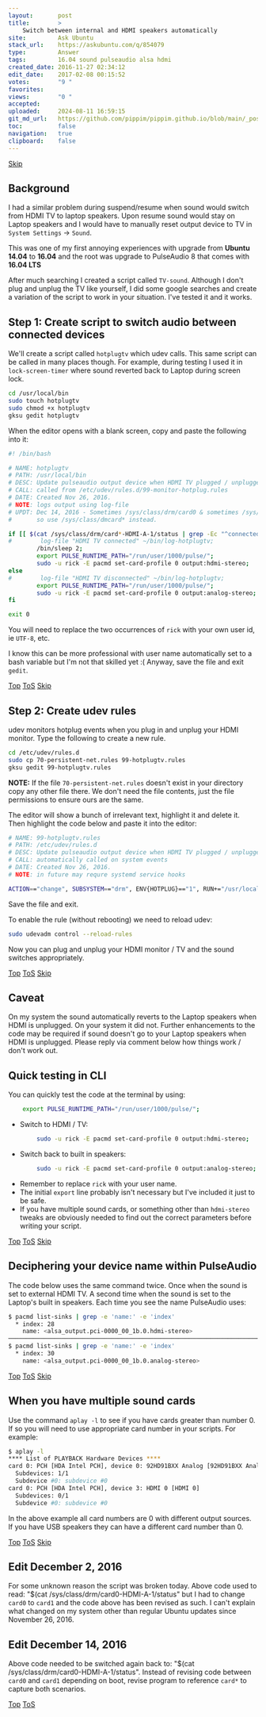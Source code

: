```yaml
---
layout:       post
title:        >
    Switch between internal and HDMI speakers automatically
site:         Ask Ubuntu
stack_url:    https://askubuntu.com/q/854079
type:         Answer
tags:         16.04 sound pulseaudio alsa hdmi
created_date: 2016-11-27 02:34:12
edit_date:    2017-02-08 00:15:52
votes:        "9 "
favorites:    
views:        "0 "
accepted:     
uploaded:     2024-08-11 16:59:15
git_md_url:   https://github.com/pippim/pippim.github.io/blob/main/_posts/2016/2016-11-27-Switch-between-internal-and-HDMI-speakers-automatically.md
toc:          false
navigation:   true
clipboard:    false
---
```





<a id="hdr1"></a>
<div class="hdr-bar">  <a href="#hdr2">Skip</a></div>

## Background

I had a similar problem during suspend/resume when sound would switch from HDMI TV to laptop speakers. Upon resume sound would stay on Laptop speakers and I would have to manually reset output device to TV in `System Settings` -> `Sound`.

This was one of my first annoying experiences with upgrade from **Ubuntu 14.04** to **16.04** and the root was upgrade to PulseAudio 8 that comes with **16.04 LTS**

After much searching I created a script called `TV-sound`. Although I don't plug and unplug the TV like yourself, I did some google searches and create a variation of the script to work in your situation. I've tested it and it works.

## Step 1: Create script to switch audio between connected devices

We'll create a script called `hotplugtv` which udev calls. This same script can be called in many places though. For example, during testing I used it in `lock-screen-timer` where sound reverted back to Laptop during screen lock.

``` bash
cd /usr/local/bin
sudo touch hotplugtv
sudo chmod +x hotplugtv
gksu gedit hotplugtv
```

When the editor opens with a blank screen, copy and paste the following into it:

``` bash
#! /bin/bash

# NAME: hotplugtv
# PATH: /usr/local/bin
# DESC: Update pulseaudio output device when HDMI TV plugged / unplugged
# CALL: called from /etc/udev/rules.d/99-monitor-hotplug.rules
# DATE: Created Nov 26, 2016.
# NOTE: logs output using log-file
# UPDT: Dec 14, 2016 - Sometimes /sys/class/drm/card0 & sometimes /sys/class/drm/card1
#       so use /sys/class/dmcard* instead.

if [[ $(cat /sys/class/drm/card*-HDMI-A-1/status | grep -Ec "^connected") -eq 1 ]]; then
#        log-file "HDMI TV connected" ~/bin/log-hotplugtv;
        /bin/sleep 2;
        export PULSE_RUNTIME_PATH="/run/user/1000/pulse/";
        sudo -u rick -E pacmd set-card-profile 0 output:hdmi-stereo;
else
#        log-file "HDMI TV disconnected" ~/bin/log-hotplugtv;
        export PULSE_RUNTIME_PATH="/run/user/1000/pulse/";
        sudo -u rick -E pacmd set-card-profile 0 output:analog-stereo;
fi

exit 0
```

You will need to replace the two occurrences of `rick` with your own user id, ie `UTF-8`, etc.

I know this can be more professional with user name automatically set to a bash variable but I'm not that skilled yet :( Anyway, save the file and exit `gedit`.


<a id="hdr2"></a>
<div class="hdr-bar">  <a href="#">Top</a>  <a href="#hdr1">ToS</a>  <a href="#hdr3">Skip</a></div>

## Step 2: Create udev rules

udev monitors hotplug events when you plug in and unplug your HDMI monitor. Type the following to create a new rule.

``` bash
cd /etc/udev/rules.d
sudo cp 70-persistent-net.rules 99-hotplugtv.rules
gksu gedit 99-hotplugtv.rules
```


**NOTE:** If the file `70-persistent-net.rules` doesn't exist in your directory copy any other file there. We don't need the file contents,
just the file permissions to ensure ours are the same.

The editor will show a bunch of irrelevant text, highlight it and delete it.  Then highlight the code below and paste it into the editor:

``` bash
# NAME: 99-hotplugtv.rules
# PATH: /etc/udev/rules.d
# DESC: Update pulseaudio output device when HDMI TV plugged / unplugged
# CALL: automatically called on system events
# DATE: Created Nov 26, 2016.
# NOTE: in future may requre systemd service hooks

ACTION=="change", SUBSYSTEM=="drm", ENV{HOTPLUG}=="1", RUN+="/usr/local/bin/hotplugtv"
```

Save the file and exit.

To enable the rule (without rebooting) we need to reload udev:

``` bash
sudo udevadm control --reload-rules
```

Now you can plug and unplug your HDMI monitor / TV and the sound switches appropriately.


<a id="hdr3"></a>
<div class="hdr-bar">  <a href="#">Top</a>  <a href="#hdr2">ToS</a>  <a href="#hdr4">Skip</a></div>

## Caveat

On my system the sound automatically reverts to the Laptop speakers when HDMI is unplugged. On your system it did not. Further enhancements to the code may be required if sound doesn't go to your Laptop speakers when HDMI is unplugged. Please reply via comment below how things work / don't work out.

## Quick testing in CLI

You can quickly test the code at the terminal by using:

``` bash
    export PULSE_RUNTIME_PATH="/run/user/1000/pulse/";
```

 - Switch to HDMI / TV:

``` bash
        sudo -u rick -E pacmd set-card-profile 0 output:hdmi-stereo;
```

 - Switch back to built in speakers:

``` bash
        sudo -u rick -E pacmd set-card-profile 0 output:analog-stereo;
```

 - Remember to replace `rick` with your user name. 
 - The initial `export` line probably isn't necessary but I've included it just to be safe. 
 - If you have multiple sound cards, or something other than `hdmi-stereo` tweaks are obviously needed to find out the correct parameters before writing your script.


<a id="hdr4"></a>
<div class="hdr-bar">  <a href="#">Top</a>  <a href="#hdr3">ToS</a>  <a href="#hdr5">Skip</a></div>

## Deciphering your device name within PulseAudio

The code below uses the same command twice. Once when the sound is set to external HDMI TV. A second time when the sound is set to the Laptop's built in speakers. Each time you see the name PulseAudio uses:

``` bash
$ pacmd list-sinks | grep -e 'name:' -e 'index'
  * index: 28
	name: <alsa_output.pci-0000_00_1b.0.hdmi-stereo>
───────────────────────────────────────────────────────────────────────────────
$ pacmd list-sinks | grep -e 'name:' -e 'index'
  * index: 30
	name: <alsa_output.pci-0000_00_1b.0.analog-stereo>
```


<a id="hdr5"></a>
<div class="hdr-bar">  <a href="#">Top</a>  <a href="#hdr4">ToS</a>  <a href="#hdr6">Skip</a></div>

## When you have multiple sound cards

Use the command `aplay -l` to see if you have cards greater than number 0. If so you will need to use appropriate card number in your scripts. For example:

``` bash
$ aplay -l
**** List of PLAYBACK Hardware Devices ****
card 0: PCH [HDA Intel PCH], device 0: 92HD91BXX Analog [92HD91BXX Analog]
  Subdevices: 1/1
  Subdevice #0: subdevice #0
card 0: PCH [HDA Intel PCH], device 3: HDMI 0 [HDMI 0]
  Subdevices: 0/1
  Subdevice #0: subdevice #0
```

In the above example all card numbers are 0 with different output sources. If you have USB speakers they can have a different card number than 0.


<a id="hdr6"></a>
<div class="hdr-bar">  <a href="#">Top</a>  <a href="#hdr5">ToS</a>  <a href="#hdr7">Skip</a></div>

## Edit December 2, 2016

For some unknown reason the script was broken today. Above code used to read: "$(cat /sys/class/drm/card0-HDMI-A-1/status" but I had to change `card0` to `card1` and the code above has been revised as such. I can't explain what changed on my system other than regular Ubuntu updates since November 26, 2016.

## Edit December 14, 2016

Above code needed to be switched again back to: "$(cat /sys/class/drm/card0-HDMI-A-1/status". Instead of revising code between `card0` and `card1` depending on boot, revise program to reference `card*` to capture both scenarios.


<a id="hdr7"></a>
<div class="hdr-bar">  <a href="#">Top</a>  <a href="#hdr6">ToS</a></div>


